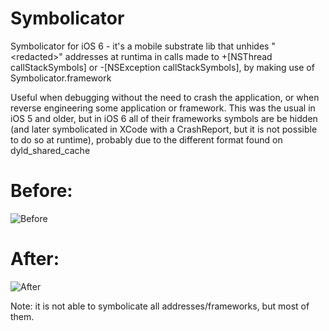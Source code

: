 Symbolicator
============

Symbolicator for iOS 6 - it's a mobile substrate lib that unhides "&lt;redacted>" addresses at runtima in calls made to +[NSThread callStackSymbols] or -[NSException callStackSymbols], by making use of Symbolicator.framework

Useful when debugging without the need to crash the application, or when reverse engineering some application or framework. This was the usual in iOS 5 and older, but in iOS 6 all of their frameworks symbols are be hidden (and later symbolicated in XCode with a CrashReport, but it is not possible to do so at runtime), probably due to the different format found on dyld_shared_cache

Before:
============
![Before](http://i.minus.com/jfz6PHQIhjxVS.png)

After:
============
![After](http://i.minus.com/jrlBCbM6FM19C.png)

Note: it is not able to symbolicate all addresses/frameworks, but most of them.
